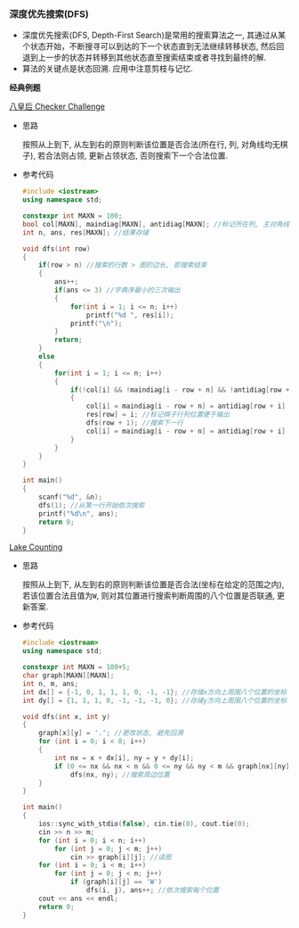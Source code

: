 ### 深度优先搜索(DFS)

- 深度优先搜索(DFS, Depth-First Search)是常用的搜索算法之一, 其通过从某个状态开始，不断搜寻可以到达的下一个状态直到无法继续转移状态, 然后回退到上一步的状态并转移到其他状态直至搜索结束或者寻找到最终的解. 
- 算法的关键点是状态回溯. 应用中注意剪枝与记忆. 

**经典例题**

[八皇后 Checker Challenge](https://www.luogu.com.cn/problem/P1219)

- 思路

  按照从上到下, 从左到右的原则判断该位置是否合法(所在行, 列, 对角线均无棋子), 若合法则占领, 更新占领状态, 否则搜索下一个合法位置. 

- 参考代码

  ```c++
  #include <iostream>
  using namespace std;
  
  constexpr int MAXN = 100;
  bool col[MAXN], maindiag[MAXN], antidiag[MAXN]; //标记所在列, 主对角线, 副对角线是否已经被占领
  int n, ans, res[MAXN]; //结果存储
  
  void dfs(int row)
  {
      if(row > n) //搜索的行数 > 图的边长, 即搜索结束
      {
          ans++;
          if(ans <= 3) //字典序最小的三次输出
          {
              for(int i = 1; i <= n; i++)
                  printf("%d ", res[i]);
              printf("\n");
          }
          return;
      }
      else
      {
          for(int i = 1; i <= n; i++)
          {
              if(!col[i] && !maindiag[i - row + n] && !antidiag[row + i]) //判断是否合法
              {
                  col[i] = maindiag[i - row + n] = antidiag[row + i] = true; //占领列, 主对角线, 副对角线
                  res[row] = i; //标记棋子行列位置便于输出
                  dfs(row + 1); //搜索下一行
                  col[i] = maindiag[i - row + n] = antidiag[row + i] = false; //状态回溯
              }
          }
      }
  }
  
  int main()
  {
      scanf("%d", &n);
      dfs(1); //从第一行开始依次搜索
      printf("%d\n", ans);
      return 0;
  }
  ```

[Lake Counting](https://www.luogu.com.cn/problem/P1596)

- 思路

  按照从上到下, 从左到右的原则判断该位置是否合法(坐标在给定的范围之内), 若该位置合法且值为```W```, 则对其位置进行搜索判断周围的八个位置是否联通, 更新答案.

- 参考代码

  ```c++
  #include <iostream>
  using namespace std;
  
  constexpr int MAXN = 100+5;
  char graph[MAXN][MAXN];
  int n, m, ans;
  int dx[] = {-1, 0, 1, 1, 1, 0, -1, -1}; //存储x方向上周围八个位置的坐标
  int dy[] = {1, 1, 1, 0, -1, -1, -1, 0}; //存储y方向上周围八个位置的坐标
  
  void dfs(int x, int y)
  {
      graph[x][y] = '.'; //更改状态, 避免回溯
      for (int i = 0; i < 8; i++)
      {
          int nx = x + dx[i], ny = y + dy[i];
          if (0 <= nx && nx < n && 0 <= ny && ny < m && graph[nx][ny] == 'W') //判断周边位置是否合法
              dfs(nx, ny); //搜索周边位置
      }
  }
  
  int main()
  {
      ios::sync_with_stdio(false), cin.tie(0), cout.tie(0);
      cin >> n >> m;
      for (int i = 0; i < n; i++)
          for (int j = 0; j < m; j++)
              cin >> graph[i][j]; //读图
      for (int i = 0; i < m; i++)
          for (int j = 0; j < n; j++)
              if (graph[i][j] == 'W')
                  dfs(i, j), ans++; //依次搜索每个位置
      cout << ans << endl;
      return 0;
  }
  ```

  
